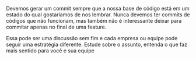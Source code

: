 Devemos gerar um commit sempre que a nossa base de código está em um estado do qual gostaríamos de nos lembrar. Nunca devemos ter commits de códigos que não funcionam, mas também não é interessante deixar para commitar apenas no final de uma feature.

Essa pode ser uma discussão sem fim e cada empresa ou equipe pode seguir uma estratégia diferente. Estude sobre o assunto, entenda o que faz mais sentido para você e sua equipe